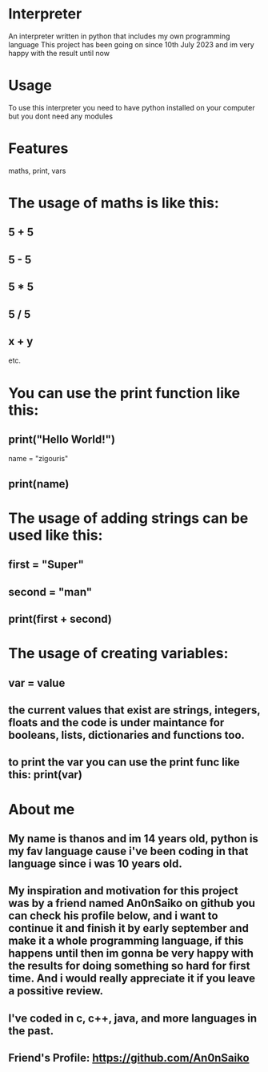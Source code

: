 # Interpreter
An interpreter written in python that includes my own programming language
This project has been going on since  10th July 2023 and im very happy with the result until now

# Usage
To use this interpreter you need to have python installed on your computer but you dont need any modules

# Features
maths, print, vars

# The usage of maths is like this:
5 + 5
-----
5 - 5
-----
5 * 5
-----
5 / 5
-----
x + y
-----
etc.

# You can use the print function like this:
print("Hello World!")
-----
name = "zigouris"

print(name)
-----

# The usage of adding strings can be used like this:
first = "Super"
-----
second = "man"
-----
print(first + second)
-----

# The usage of creating variables:
var = value
-----
the current values that exist are strings, integers, floats and the code is under maintance for booleans, lists, dictionaries and functions too.
-----
to print the var you can use the print func like this: print(var)
-----
# About me
My name is thanos and im 14 years old, python is my fav language cause i've been coding in that language since i was 10 years old.
-----
My inspiration and motivation for this project was by a friend named An0nSaiko on github you can check his profile below, and i want to continue it and finish it by early september and make it a whole programming language, if this happens until then im gonna be very happy with the results for doing something so hard for first time. And i would really appreciate it if you leave a possitive review.
-----
I've coded in c, c++, java, and more languages in the past.
-----
Friend's Profile: https://github.com/An0nSaiko
-----
